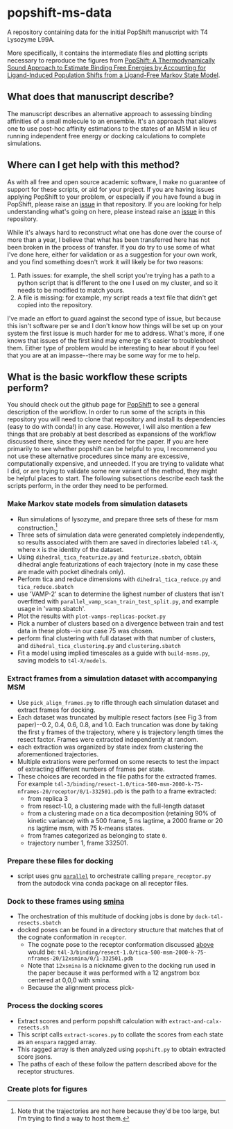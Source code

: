 # popshift-ms-data
A repository containing data for the initial PopShift manuscript with T4 Lysozyme L99A.

More specifically, it contains the intermediate files and plotting scripts necessary to reproduce the figures from [PopShift: A Thermodynamically Sound Approach to Estimate Binding Free Energies by Accounting for Ligand-Induced Population Shifts from a Ligand-Free Markov State Model](10.1021/acs.jctc.3c00870).

## What does that manuscript describe?

The manuscript describes an alternative approach to assessing binding affinities of a small molecule to an ensemble. It's an approach that allows one to use post-hoc affinity estimations to the states of an MSM in lieu of running independent free energy or docking calculations to complete simulations.

## Where can I get help with this method?

As with all free and open source academic software, I make no guarantee of support for these scripts, or aid for your project. If you are having issues applying PopShift to your problem, or especially if you have found a bug in PopShift, please raise an [issue](https://github.com/bowman-lab/PopShift/issues) in that repository. If you are looking for help understanding what's going on here, please instead raise an [issue](https://github.com/bowman-lab/popshift-ms-data/issues) in this repository.

While it's always hard to reconstruct what one has done over the course of more than a year, I believe that what has been transferred here has not been broken in the process of transfer. If you do try to use some of what I've done here, either for validation or as a suggestion for your own work, and you find something doesn't work it will likely be for two reasons:
1. Path issues: for example, the shell script you're trying has a path to a python script that is different to the one I used on my cluster, and so it needs to be modified to match yours.
2. A file is missing: for example, my script reads a text file that didn't get copied into the repository.

I've made an effort to guard against the second type of issue, but because this isn't software per se and I don't know how things will be set up on your system the first issue is much harder for me to address. What's more, if one knows that issues of the first kind may emerge it's easier to troubleshoot them. Either type of problem would be interesting to hear about if you feel that you are at an impasse--there may be some way for me to help.

## What is the basic workflow these scripts perform?

You should check out the github page for [PopShift](https://github.com/bowman-lab/popshift) to see a general description of the workflow. In order to run some of the scripts in this repository you will need to clone that repository and install its dependencies (easy to do with conda!) in any case. However, I will also mention a few things that are probably at best described as expansions of the workflow discussed there, since they were needed for the paper. If you are here primarily to see whether popshift can be helpful to you, I recommend you not use these alternative procedures since many are excessive, computationally expensive, and unneeded. If you are trying to validate what I did, or are trying to validate some new variant of the method, they might be helpful places to start. The following subsections describe each task the scripts perform, in the order they need to be performed.

### Make Markov state models from simulation datasets

- Run simulations of lysozyme, and prepare three sets of these for msm construction.[^1]
- Three sets of simulation data were generated completely independently, so results associated with them are saved in directories labeled `t4l-X`, where `X` is the identity of the dataset.
- Using `dihedral_tica_featurize.py` and `featurize.sbatch`, obtain dihedral angle featurizations of each trajectory (note in my case these are made with pocket dihedrals only).
- Perform tica and reduce dimensions with `dihedral_tica_reduce.py` and `tica_reduce.sbatch`
- use 'VAMP-2' scan to determine the lighest number of clusters that isn't overfitted with `parallel_vamp_scan_train_test_split.py`, and example usage in 'vamp.sbatch'.
- Plot the results with `plot-vamps-replicas-pocket.py`
- Pick a number of clusters based on a divergence between train and test data in these plots--in our case 75 was chosen.
- perform final clustering with full dataset with that number of clusters, and `dihedral_tica_clustering.py` and `clustering.sbatch`
- Fit a model using implied timescales as a guide with `build-msms.py`, saving models to `t4l-X/models`.

### Extract frames from a simulation dataset with accompanying MSM

- Use `pick_align_frames.py` to rifle through each simulation dataset and extract frames for docking.
- Each dataset was truncated by multiple resect factors (see Fig 3 from paper)--0.2, 0.4, 0.6, 0.8, and 1.0. Each truncation was done by taking the first y frames of the trajectory, where y is trajectory length times the resect factor. Frames were extracted independently at random.
- each extraction was organized by state index from clustering the aforementioned trajectories.
- Multiple extrations were performed on some resects to test the impact of extracting different numbers of frames per state.
- These choices are recorded in the file paths for the extracted frames. For example `t4l-3/binding/resect-1.0/tica-500-msm-2000-k-75-nframes-20/receptor/0/1-332501.pdb` is the path to a frame extracted:
  - from replica 3
  - from resect-1.0, a clustering made with the full-length dataset
  - from a clustering made on a tica decomposition (retaining 90% of kinetic variance) with a 500 frame, 5 ns lagtime, a 2000 frame or 20 ns lagtime msm, with 75 k-means states.
  - from frames categorized as belonging to state `0`.
  - trajectory number 1, frame 332501.

### Prepare these files for docking

- script uses gnu [`parallel`](https://www.gnu.org/software/parallel/) to orchestrate calling `prepare_receptor.py` from the autodock vina conda package on all receptor files.

### Dock to these frames using [smina](https://github.com/mwojcikowski/smina)

- The orchestration of this multitude of docking jobs is done by `dock-t4l-resects.sbatch`
- docked poses can be found in a directory structure that matches that of the cognate conformation in `receptor`.
  - The cognate pose to the receptor conformation discussed [above](#extract-frames-from-a-simulation-dataset-with-accompanying-msm) would be: `t4l-3/binding/resect-1.0/tica-500-msm-2000-k-75-nframes-20/12xsmina/0/1-332501.pdb`
  - Note that `12xsmina` is a nickname given to the docking run used in the paper because it was performed with a 12 angstrom box centered at 0,0,0 with smina.
  - Because the alignment process pick-

### Process the docking scores

- Extract scores and perform popshift calculation with `extract-and-calx-resects.sh`
- This script calls `extract-scores.py` to collate the scores from each state as an `enspara` ragged array.
- This ragged array is then analyzed using `popshift.py` to obtain extracted score jsons. 
- The paths of each of these follow the pattern described above for the receptor structures.

### Create plots for figures

[^1]: Note that the trajectories are not here because they'd be too large, but I'm trying to find a way to host them.
